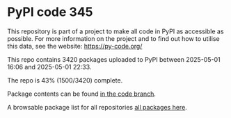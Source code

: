 # PyPI code 345

This repository is part of a project to make all code in PyPI as accessible as possible. For more information 
on the project and to find out how to utilise this data, see the website: https://py-code.org/

This repo contains 3420 packages uploaded to PyPI between 
2025-05-01 16:06 and 2025-05-01 22:33.

The repo is 43% (1500/3420) complete.

Package contents can be found [in the code branch](https://github.com/pypi-data/pypi-mirror-345/tree/code/packages).

A browsable package list for all repositories [all packages here](https://py-code.org/repositories/pypi-mirror-345).


